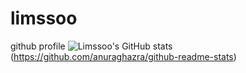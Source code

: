 # limssoo

github profile
![Limssoo's GitHub stats](https://github-readme-stats.vercel.app/api?username=limssoo)(https://github.com/anuraghazra/github-readme-stats)